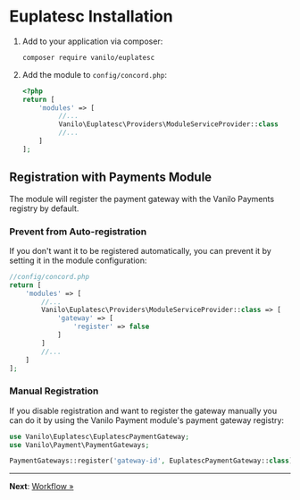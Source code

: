 # Euplatesc Installation

1. Add to your application via composer:
    ```bash
    composer require vanilo/euplatesc 
    ```
2. Add the module to `config/concord.php`:
    ```php
    <?php
    return [
        'modules' => [
             //...
             Vanilo\Euplatesc\Providers\ModuleServiceProvider::class
             //...
        ]
    ]; 
    ```

## Registration with Payments Module

The module will register the payment gateway with the Vanilo Payments registry by default.

### Prevent from Auto-registration

If you don't want it to be registered automatically, you can prevent it by setting it in the module
configuration:

```php
//config/concord.php
return [
    'modules' => [
        //...
        Vanilo\Euplatesc\Providers\ModuleServiceProvider::class => [
            'gateway' => [
                'register' => false
            ]
        ]
        //...
    ]
]; 
```

### Manual Registration

If you disable registration and want to register the gateway manually you can do it by using the
Vanilo Payment module's payment gateway registry:

```php
use Vanilo\Euplatesc\EuplatescPaymentGateway;
use Vanilo\Payment\PaymentGateways;

PaymentGateways::register('gateway-id', EuplatescPaymentGateway::class);
```

---

**Next**: [Workflow &raquo;](workflow.md)
